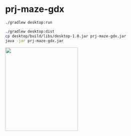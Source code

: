 # prj-maze-gdx
```bash
./gradlew desktop:run

./gradlew desktop:dist
cp desktop/build/libs/desktop-1.0.jar prj-maze-gdx.jar
java -jar prj-maze-gdx.jar
```
<img src="https://arkenidar.com/app/java/prj-maze-gdx.gif" width="232" height="268" />
